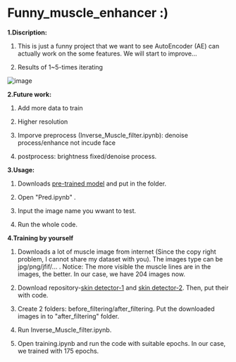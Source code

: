 # Funny_muscle_enhancer :)

**1.Discription:**

1. This is just a funny project that we want to see AutoEncoder (AE) can actually work on the some features. We will start to improve...

2. Results of 1~5-times iterating  

<!-- ![image](https://github.com/JacobChen1998/Funny_muscle_enhancer/blob/main/Figure/compare.png) -->
![image](https://github.com/JacobChen1998/Funny_muscle_enhancer/blob/main/Figure/compare_version2.png)


**2.Future work:**

1. Add more data to train

2. Higher resolution

3. Imporve preprocess (Inverse_Muscle_filter.ipynb): denoise process/enhance not incude face

4. postprocess: brightness fixed/denoise process.

**3.Usage:**

1. Downloads [pre-trained model](https://drive.google.com/drive/folders/1m9JgCDnEbBIN45uC-Q-_R6hQGeRkBSNJ?usp=sharing) and put in the folder.

2. Open "Pred.ipynb" .

3. Input the image name you wwant to test.

4. Run the whole code.

**4.Training by yourself**

1. Downloads a lot of muscle image from internet (Since the copy right problem, I cannot share my dataset with you). The images type can be jpg/png/jfif/... . Notice: The more visible the muscle lines are in the images, the better. In our case, we have 204 images now.

2. Download repository-[skin detector-1](github.com/CHEREF-Mehdi/SkinDetection) and [skin detector-2](https://github.com/WillBrennan/SkinDetector). Then, put their with code.


3. Create 2 folders: before_filtering/after_filtering. Put the downloaded images in to "after_filtering" folder.

4. Run Inverse_Muscle_filter.ipynb.

5. Open training.ipynb and run the code with suitable epochs. In our case, we trained with 175 epochs.
